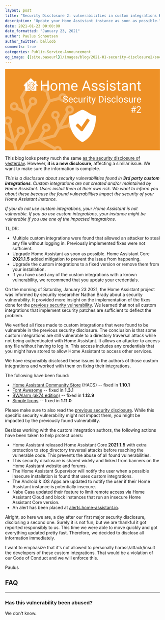 ```yaml
---
layout: post
title: "Security Disclosure 2: vulnerabilities in custom integrations HACS, Font Awesome and others"
description: "Update your Home Assistant instance as soon as possible."
date: 2021-01-23 00:00:00
date_formatted: "January 23, 2021"
author: Paulus Schoutsen
author_twitter: balloob
comments: true
categories: Public-Service-Announcement
og_image: {{site.baseurl}}/images/blog/2021-01-security-disclosure2/social.png
---
```


![Attention please read](/images/blog/2021-01-security-disclosure2/social.png)

This blog looks pretty much the same [as the security disclosure of yesterday](/blog/2021/01/22/security-disclosure/). However, **it is a new disclosure**, affecting a similar issue. We want to make sure the information is complete.

<em>This is a disclosure about security vulnerabilities found in <b>3rd party custom integrations</b>. Custom integrations are not created and/or maintained by Home Assistant. Users install them at their own risk. We want to inform you about these because the found vulnerabilities impact the security of your Home Assistant instance.</em>

<em>If you do not use custom integrations, your Home Assistant is not vulnerable. If you do use custom integrations, your instance might be vulnerable if you use one of the impacted integrations.</em>

TL;DR:

- Multiple custom integrations were found that allowed an attacker to steal any file without logging in. Previously implemented fixes were not sufficient.
- Upgrade Home Assistant as soon as possible. Home Assistant Core **2021.1.5** added mitigation to prevent the issue from happening.
- Upgrade the custom integrations to a fixed version or remove them from your installation.
- If you have used any of the custom integrations with a known vulnerability, we recommend that you update your credentials.

On the morning of Saturday, January 23 2021, the Home Assistant project was informed by security researcher Nathan Brady about a security vulnerability. It provided more insight on the implementation of the fixes done for the [previous security vulnerability](/blog/2021/01/22/security-disclosure/). We learned that not all custom integrations that implement security patches are sufficient to deflect the problem.

We verified all fixes made to custom integrations that were found to be vulnerable in the previous security disclosure. The conclusion is that some custom integrations are still vulnerable to a directory traversal attack while not being authenticated with Home Assistant. It allows an attacker to access any file without having to log in. This access includes any credentials that you might have stored to allow Home Assistant to access other services.

We have responsibly disclosed these issues to the authors of those custom integrations and worked with them on fixing their integrations.

The following have been found:

- [Home Assistant Community Store](https://github.com/hacs/integration) (HACS) -- fixed in **1.10.1**
- [Font Awesome](https://github.com/thomasloven/hass-fontawesome) -- fixed in **1.3.1**
- [BWAlarm (ak74 edition)](https://github.com/akasma74/Hass-Custom-Alarm) -- fixed in **1.12.9**
- [Simple Icons](https://github.com/vigonotion/hass-simpleicons) -- fixed in **1.11.0**

Please make sure to also read the [previous security disclosure](/blog/2021/01/22/security-disclosure/). While this specific security vulnerability might not impact them, you might be impacted by the previously found vulnerability.

Besides working with the custom integration authors, the following actions have been taken to help protect users:

- Home Assistant released Home Assistant Core **2021.1.5** with extra protection to stop directory traversal attacks before reaching the vulnerable code. This prevents the abuse of all found vulnerabilities.
- This security disclosure is shared widely and linked from banners on the Home Assistant website and forums.
- The Home Assistant Supervisor will notify the user when a possible insecure installation is found that uses custom integrations.
- The Android & iOS Apps are updated to notify the user if their Home Assistant instance is potentially insecure.
- Nabu Casa updated their feature to limit remote access via Home Assistant Cloud and block instances that run an insecure Home Assistant Core version.
- An alert has been placed at [alerts.home-assistant.io](https://alerts.home-assistant.io).

Alright, so here we are, a day after our first major security disclosure, disclosing a second one. Surely it is not fun, but we are thankful it got reported responsibly to us. This time we were able to move quickly and got everything updated pretty fast. Therefore, we decided to disclose all information immediately.

I want to emphasize that it's not allowed to personally harass/attack/insult the developers of these custom integrations. That would be a violation of our Code of Conduct and we will enforce this.

Paulus

## FAQ

---

### Has this vulnerability been abused?

We don't know.
